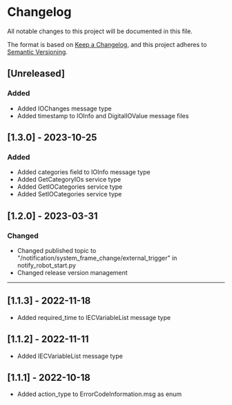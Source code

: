 # Changelog
All notable changes to this project will be documented in this file.

The format is based on [Keep a Changelog](https://keepachangelog.com/en/1.0.0/),
and this project adheres to [Semantic Versioning](https://semver.org/spec/v2.0.0.html).

## [Unreleased]

### Added

- Added IOChanges message type
- Added timestamp to IOInfo and DigitalIOValue message files

## [1.3.0] - 2023-10-25

### Added

- Added categories field to IOInfo message type
- Added GetCategoryIOs service type
- Added GetIOCategories service type
- Added SetIOCategories service type

## [1.2.0] - 2023-03-31

### Changed

- Changed published topic to "/notification/system_frame_change/external_trigger" in notify_robot_start.py
- Changed release version management

***

## [1.1.3] - 2022-11-18

- Added required_time to IECVariableList message type

## [1.1.2] - 2022-11-11

- Added IECVariableList message type

## [1.1.1] - 2022-10-18

- Added action_type to ErrorCodeInformation.msg as enum
